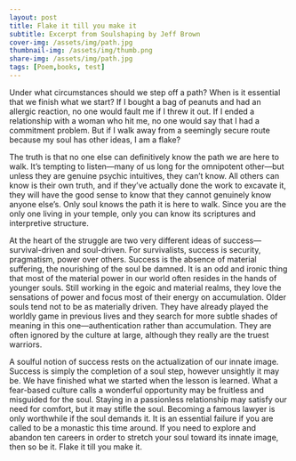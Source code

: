 ```yaml
---
layout: post
title: Flake it till you make it
subtitle: Excerpt from Soulshaping by Jeff Brown
cover-img: /assets/img/path.jpg
thumbnail-img: /assets/img/thumb.png
share-img: /assets/img/path.jpg
tags: [Poem,books, test]
---
```


Under what circumstances should we step off a path? When is it essential that we finish what we start? If I bought a bag of peanuts and had an allergic reaction, no one would fault me if I threw it out. If I ended a relationship with a woman who hit me, no one would say that I had a commitment problem. But if I walk away from a seemingly secure route because my soul has other ideas, I am a flake?

The truth is that no one else can definitively know the path we are here to walk. It’s tempting to listen—many of us long for the omnipotent other—but unless they are genuine psychic intuitives, they can’t know. All others can know is their own truth, and if they’ve actually done the work to excavate it, they will have the good sense to know that they cannot genuinely know anyone else’s. Only soul knows the path it is here to walk. Since you are the only one living in your temple, only you can know its scriptures and interpretive structure.

At the heart of the struggle are two very different ideas of success—survival-driven and soul-driven. For survivalists, success is security, pragmatism, power over others. Success is the absence of material suffering, the nourishing of the soul be damned. It is an odd and ironic thing that most of the material power in our world often resides in the hands of younger souls. Still working in the egoic and material realms, they love the sensations of power and focus most of their energy on accumulation. Older souls tend not to be as materially driven. They have already played the worldly game in previous lives and they search for more subtle shades of meaning in this one—authentication rather than accumulation. They are often ignored by the culture at large, although they really are the truest warriors.

A soulful notion of success rests on the actualization of our innate image. Success is simply the completion of a soul step, however unsightly it may be. We have finished what we started when the lesson is learned. What a fear-based culture calls a wonderful opportunity may be fruitless and misguided for the soul. Staying in a passionless relationship may satisfy our need for comfort, but it may stifle the soul. Becoming a famous lawyer is only worthwhile if the soul demands it. It is an essential failure if you are called to be a monastic this time around. If you need to explore and abandon ten careers in order to stretch your soul toward its innate image, then so be it. Flake it till you make it.
